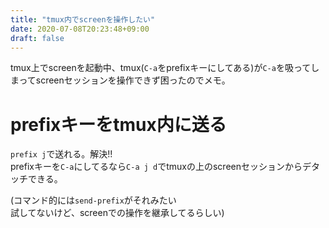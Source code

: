 ```yaml
---
title: "tmux内でscreenを操作したい"
date: 2020-07-08T20:23:48+09:00
draft: false
---
```


tmux上でscreenを起動中、tmux(`C-a`をprefixキーにしてある)が`C-a`を吸ってしまってscreenセッションを操作できず困ったのでメモ。

<!--more-->

# prefixキーをtmux内に送る

`prefix j`で送れる。解決!!  
prefixキーを`C-a`にしてるなら`C-a j d`でtmuxの上のscreenセッションからデタッチできる。

(コマンド的には`send-prefix`がそれみたい  
試してないけど、screenでの操作を継承してるらしい)
